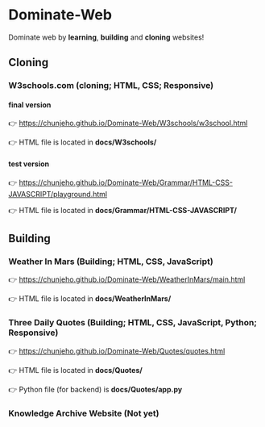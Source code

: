 # Dominate-Web
Dominate web by **learning**, **building** and **cloning** websites!

## Cloning

### W3schools.com (cloning; HTML, CSS; Responsive)
#### final version
👉 https://chunjeho.github.io/Dominate-Web/W3schools/w3school.html

👉 HTML file is located in **docs/W3schools/**
#### test version
👉 https://chunjeho.github.io/Dominate-Web/Grammar/HTML-CSS-JAVASCRIPT/playground.html

👉 HTML file is located in **docs/Grammar/HTML-CSS-JAVASCRIPT/**
## Building

### Weather In Mars (Building; HTML, CSS, JavaScript)
👉 https://chunjeho.github.io/Dominate-Web/WeatherInMars/main.html

👉 HTML file is located in **docs/WeatherInMars/**

### Three Daily Quotes (Building; HTML, CSS, JavaScript, Python; Responsive)
👉 https://chunjeho.github.io/Dominate-Web/Quotes/quotes.html

👉 HTML file is located in **docs/Quotes/**

👉 Python file (for backend) is **docs/Quotes/app.py**
### Knowledge Archive Website (Not yet)
